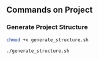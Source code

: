 ## Commands on Project



### Generate Project Structure
```bash
chmod +x generate_structure.sh
```

```bash
./generate_structure.sh
```
